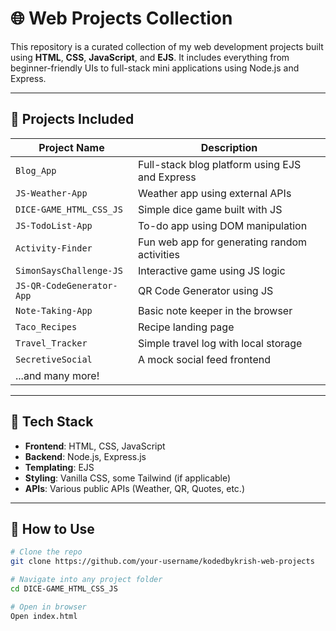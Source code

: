 # 🌐 Web Projects Collection

This repository is a curated collection of my web development projects built using **HTML**, **CSS**, **JavaScript**, and **EJS**. It includes everything from beginner-friendly UIs to full-stack mini applications using Node.js and Express.

---

## 📁 Projects Included

| Project Name | Description |
|--------------|-------------|
| `Blog_App` | Full-stack blog platform using EJS and Express |
| `JS-Weather-App` | Weather app using external APIs |
| `DICE-GAME_HTML_CSS_JS` | Simple dice game built with JS |
| `JS-TodoList-App` | To-do app using DOM manipulation |
| `Activity-Finder` | Fun web app for generating random activities |
| `SimonSaysChallenge-JS` | Interactive game using JS logic |
| `JS-QR-CodeGenerator-App` | QR Code Generator using JS |
| `Note-Taking-App` | Basic note keeper in the browser |
| `Taco_Recipes` | Recipe landing page |
| `Travel_Tracker` | Simple travel log with local storage |
| `SecretiveSocial` | A mock social feed frontend |
| ...and many more! |

---

## 🧰 Tech Stack

- **Frontend**: HTML, CSS, JavaScript
- **Backend**: Node.js, Express.js
- **Templating**: EJS
- **Styling**: Vanilla CSS, some Tailwind (if applicable)
- **APIs**: Various public APIs (Weather, QR, Quotes, etc.)

---

## 🚀 How to Use

```bash
# Clone the repo
git clone https://github.com/your-username/kodedbykrish-web-projects

# Navigate into any project folder
cd DICE-GAME_HTML_CSS_JS

# Open in browser
Open index.html
